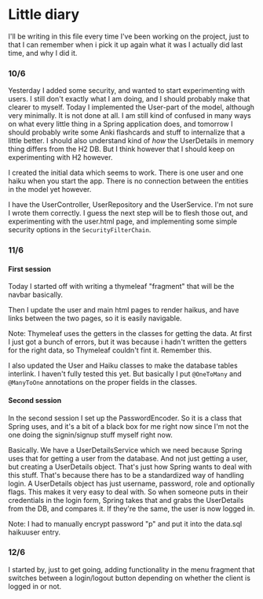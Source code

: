 # Little diary

I'll be writing in this file every time I've been working on the project, just to that I can remember when i pick it up again what it was I actually did last time, and why I did it.

### 10/6

Yesterday I added some security, and wanted to start experimenting with users. I still don't exactly what I am doing, and I should probably make that clearer to myself.
Today I implemented the User-part of the model, although very minimally. It is not done at all. 
I am still kind of confused in many ways on what every little thing in a Spring application does, and tomorrow I should probably write some Anki flashcards and stuff
to internalize that a little better. 
I should also understand kind of *how* the UserDetails in memory thing differs from the H2 DB. 
But I think however that I should keep on experimenting with H2 however. 

I created the initial data which seems to work. There is one user and one haiku when you start the app. There is no connection between the entities
in the model yet however.

I have the UserController, UserRepository and the UserService. I'm not sure I wrote them correctly.
I guess the next step will be to flesh those out, and experimenting with the user.html page,
and implementing some simple security options in the `SecurityFilterChain`. 

### 11/6

#### First session

Today I started off with writing a thymeleaf "fragment" that will be the navbar basically.

Then I update the user and main html pages to render haikus, and have links between the two pages, so it is easily navigable. 

Note: Thymeleaf uses the getters in the classes for getting the data. At first I just got a bunch of errors, but it was because i hadn't
written the getters for the right data, so Thymeleaf couldn't fint it. Remember this.

I also updated the User and Haiku classes to make the database tables interlink. I haven't fully tested this yet.
But basically I put `@OneToMany` and `@ManyToOne` annotations on the proper fields in the classes.

#### Second session

In the second session I set up the PasswordEncoder. So it is a class that Spring uses, and it's a bit of a black box for me right now
since I'm not the one doing the signin/signup stuff myself right now. 

Basically. We have a UserDetailsService which we need because Spring uses that for getting a user from the database. 
And not just getting a user, but creating a UserDetails object. That's just how Spring wants to deal with this stuff. 
That's because there has to be a standardized way of handling login. A UserDetails object has just username, password, role and optionally flags.
This makes it very easy to deal with. So when someone puts in their credentials in the login form, Spring takes that and grabs the UserDetails from
the DB, and compares it. If they're the same, the user is now logged in. 

Note: I had to manually encrypt password "p" and put it into the data.sql haikuuser entry. 


### 12/6 

I started by, just to get going, adding functionality in the menu fragment that switches between a login/logout button depending on whether the client is 
logged in or not.